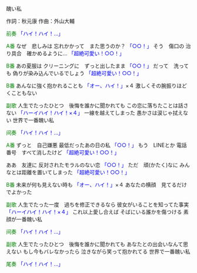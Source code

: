 醜い私

作詞：秋元康
作曲：外山大輔

<font color=green>前奏</font>
<font color=blue>「ハイ！ハイ！…」</font> 

<font color=green>A番</font>
なぜ　悲しみは
忘れかかって　また思うのか？ <font color=blue>「○○！」</font> 
そう　傷口の
治り具合　確かめるように… <font color=blue>「超絶可愛い！○○！」</font> 

<font color=green>B番</font>
あの夏服は
クリーニングに　ずっと出したまま <font color=blue>「○○！」</font> 
だって　洗っても
偽りが染み込んでいるでしょう <font color=blue>「超絶可愛い！○○！」</font> 

<font color=green>B番</font>
あんなに強く抱かれることも <font color=blue>「オー、ハイ！」</font>×４ 
激しくその腕振りほどくこともない

<font color=green>副歌</font>
人生でたったひとつ　後悔を誰かに聞かれても
この恋に落ちたことは話さない <font color=blue>「ハーイハイ！ハイ！×４」</font> 
一線を越えてしまった
愚かさは涙じゃ拭えない
世界で一番醜い私

<font color=green>间奏</font>
<font color=blue>「ハイ！ハイ！…」</font> 

<font color=green>A番</font>
ずっと　自己嫌悪
最低だったあの日の私 <font color=blue>「○○！」</font> 
もう　LINEとか
電話番号　すべて消したけど <font color=blue>「超絶可愛い！○○！」</font> 

ああ　友達に
反対されたモラルのない恋 <font color=blue>「○○！」</font> 
ただ　頑(かたく)なに
みんなとは距離を置いてしまった <font color=blue>「超絶可愛い！○○！」</font> 

<font color=green>B番</font>
未来が何も見えない時も <font color=blue>「オー、ハイ！」</font>×４
あなたの横顔　見てるだけでよかった

<font color=green>副歌</font>
人生でたった一度　過ちを修正できるなら
彼女がいることを知ってた事実 <font color=blue>「ハーイハイ！ハイ！×４」</font> 
これ以上愛し合えば
そばにいる誰かを傷つける
素顔が一番醜い私

<font color=green>间奏</font>
<font color=blue>「ハイ！ハイ！…」</font> 

<font color=green>副歌</font>
人生でたったひとつ　後悔を誰かに聞かれても
あなたとの出会いなんて思えない
もし今もバレなかったら
泣きながら笑って抱かれてる
世界で一番醜い私

<font color=green>尾奏</font>
<font color=blue>「ハイ！ハイ！…」</font> 
